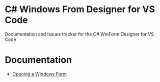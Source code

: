 # C# Windows From Designer for VS Code

Documentation and Issues tracker for the C# WinForm Designer for VS Code

# Documentation 

- [Opening a Windows Form](https://github.com/ironmansoftware/csharp-winform-designer/blob/master/opening-a-winform.md)
